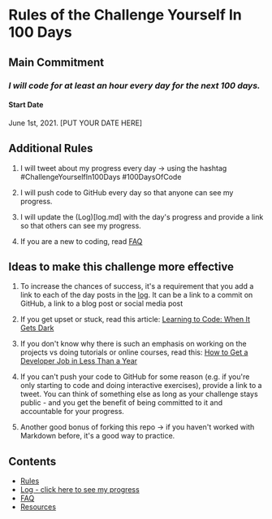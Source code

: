 # Rules of the Challenge Yourself In 100 Days

## Main Commitment
### *I will code for at least an hour every day for the next 100 days.*

#### Start Date
June 1st, 2021. [PUT YOUR DATE HERE]

## Additional Rules
1. I will tweet about my progress every day -> using the hashtag #ChallengeYourselfIn100Days #100DaysOfCode

2. I will push code to GitHub every day so that anyone can see my progress.

3. I will update the (Log)[log.md] with the day's progress and provide a link so that others can see my progress.

4. If you are a new to coding, read [FAQ](FAQ.md)


## Ideas to make this challenge more effective
1. To increase the chances of success, it's a requirement that you add a link to each of the day posts in the [log](log.md). It can be a link to a commit on GitHub, a link to a blog post or social media post

2. If you get upset or stuck, read this article: [Learning to Code: When It Gets Dark](https://www.freecodecamp.org/news/learning-to-code-when-it-gets-dark-e485edfb58fd/)

3. If you don't know why there is such an emphasis on working on the projects vs doing tutorials or online courses, read this: [How to Get a Developer Job in Less Than a Year](https://www.freecodecamp.org/news/how-to-get-a-developer-job-in-less-than-a-year-c27bbfe71645/)

4. If you can't push your code to GitHub for some reason (e.g. if you're only starting to code and doing interactive exercises), provide a link to a tweet. You can think of something else as long as your challenge stays public - and you get the benefit of being committed to it and accountable for your progress.

5. Another good bonus of forking this repo -> if you haven't worked with Markdown before, it's a good way to practice.

## Contents
* [Rules](rules.md)
* [Log - click here to see my progress](log.md)
* [FAQ](FAQ.md)
* [Resources](resources.md)
